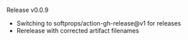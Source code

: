 Release v0.0.9

- Switching to softprops/action-gh-release@v1 for releases
- Rerelease with corrected artifact filenames

